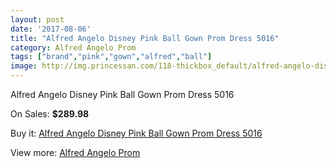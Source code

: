 ```yaml
---
layout: post
date: '2017-08-06'
title: "Alfred Angelo Disney Pink Ball Gown Prom Dress 5016"
category: Alfred Angelo Prom
tags: ["brand","pink","gown","alfred","ball"]
image: http://img.princessan.com/118-thickbox_default/alfred-angelo-disney-pink-ball-gown-prom-dress-5016.jpg
---
```

Alfred Angelo Disney Pink Ball Gown Prom Dress 5016

On Sales: **$289.98**
<a href="https://www.princessan.com/en/alfred-angelo-prom/73-alfred-angelo-disney-pink-ball-gown-prom-dress-5016.html"><amp-img layout="responsive" width="600" height="600" src="//img.princessan.com/118-thickbox_default/alfred-angelo-disney-pink-ball-gown-prom-dress-5016.jpg" alt="Alfred Angelo Disney Pink Ball Gown Prom Dress 5016 0" /></a>

Buy it: [Alfred Angelo Disney Pink Ball Gown Prom Dress 5016](https://www.princessan.com/en/alfred-angelo-prom/73-alfred-angelo-disney-pink-ball-gown-prom-dress-5016.html "Alfred Angelo Disney Pink Ball Gown Prom Dress 5016")

View more: [Alfred Angelo Prom](https://www.princessan.com/en/2-alfred-angelo-prom "Alfred Angelo Prom")
